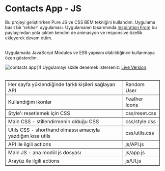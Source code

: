 # Contacts App - JS

Bu projeyi geliştirirken Pure JS ve CSS BEM tekniğini kullandım. Uygulama basit bir '*rehber*' uygulaması.
Uygulamanın tasarımında <a href="https://uidesigndaily.com/posts/photoshop-contacts-list-messaging-mobile-day-278" target="_blank" rel="noopener">Inspiration From</a> bu paylaşımdan yola çıktım kendim de animasyon ve responsive özellik
ekleyerek devam ettim. <br><br>

Uygulamada JavaScript Modules ve ES6 yapısını olabildiğince kullanmaya özen gösterdim. <br>

![contacts app(1)](https://user-images.githubusercontent.com/59998499/232170879-fcb6c70a-29bc-4c26-8be9-38d6f8223927.gif)
Uygulamayı sizde denemek isterseniz: <a href="https://ozandeste.github.io/contacts-js-css/" target="_blank" rel="noopener">Live Version</a>
<br>
<br>

<table border="1">
<tr>
  <td>Her sayfa yüklendiğinde farklı kişileri sağlayan API</td>
  <td>Random User</td>
</tr>
<tr>
  <td>Kullandığım ikonlar</td>
  <td>Feather Icons</td>
</tr>
<tr>
  <td>Style'ı resetlemek için CSS</td>
  <td>css/reset.css</td>
</tr>
<tr>
  <td>Main CSS - stillendirmenin olduğu CSS</td>
  <td>css/style.css</td>
</tr>
<tr>
  <td>Utils CSS - shorthand olmassı amacıyla yazdığım kısa utils</td>
  <td>css/utils.css</td>
</tr>
<tr>
  <td>API ile ilgili actions</td>
  <td>js/API.js</td>
</tr>
<tr>
  <td>Main JS - ana modül js dosyası</td>
  <td>js/app.js</td>
</tr>
<tr>
  <td>Arayüz ile ilgili actions</td>
  <td>js/UI.js</td>
</tr>
</table>
